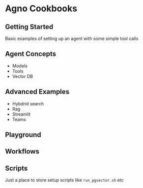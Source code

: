 # Agno Cookbooks

## Getting Started

Basic examples of setting up an agent with some simple tool calls

## Agent Concepts

- Models
- Tools
- Vector DB

## Advanced Examples

- Hybdrid search
- Rag
- Streamlit
- Teams


## Playground

## Workflows

## Scripts

Just a place to store setup scripts like `run_pgvector.sh` etc

